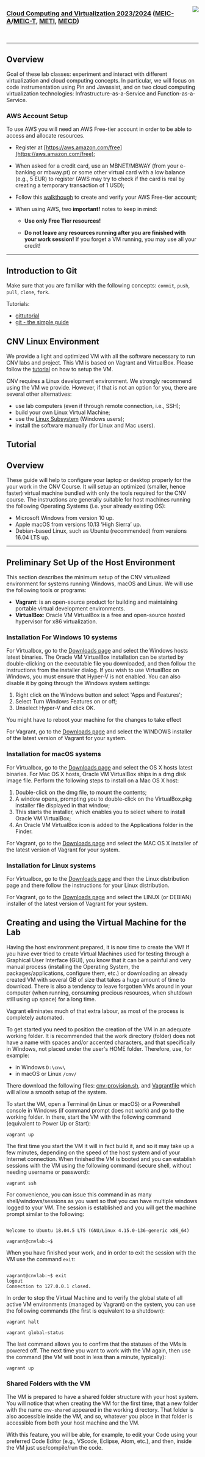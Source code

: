 <a href="https://dei.tecnico.ulisboa.pt/"><img style="float: right;" src="res/logodei.png"></a>

### [Cloud Computing and Virtualization 2023/2024](https://fenix.tecnico.ulisboa.pt/disciplinas/AVExe23/2023-2024/2-semestre) ([MEIC-A](https://fenix.tecnico.ulisboa.pt/cursos/meic-a)/[MEIC-T](https://fenix.tecnico.ulisboa.pt/meic-t), [METI](https://fenix.tecnico.ulisboa.pt/merc), [MECD](https://fenix.tecnico.ulisboa.pt/cursos/mecd))

&nbsp;
&nbsp;
&nbsp;
&nbsp;

---

## Overview

Goal of these lab classes: experiment and interact with different virtualization and cloud computing concepts. In particular, we will focus on code instrumentation using Pin and Javassist, and on two cloud computing virtualization technologies: Infrastructure-as-a-Service and Function-as-a-Service.

### AWS Account Setup

To use AWS you will need an AWS Free-tier account in order to be able to access and allocate resources. 

- Register at [https://aws.amazon.com/free](https://aws.amazon.com/free);

- When asked for a credit card, use an MBNET/MBWAY (from your e-banking or mbway.pt) or some other virtual card with a low balance (e.g., 5 EUR) to register (AWS may try to check if the card is real by creating a temporary transaction of 1 USD);

- Follow this [walkthough](https://gitlab.rnl.tecnico.ulisboa.pt/cnv/cnv24/-/blob/master/labs/lab-aws/res/create-verify-aws-free-tier-account.pdf) to create and verify your AWS Free-tier account;

- When using AWS, two **important!** notes to keep in mind:

    - **Use only Free Tier resources!**

    - **Do not leave any resources running after you are finished with your work session!** If you forget a VM running, you may use all your credit!

---


<!--
- Week 2 (May 8-12th)
    - [Introduction to AWS - Amazon Web Services](labs/lab-aws/README.md);

- Week 3 (May 15-19th)
    - [Introduction to Javassist - Java Bytecode Instrumentation Tool](labs/lab-javassist/README.md);

- Week 4 (May 22th-26th)
    - Project support;

- Week 5 (May 29th-June 2nd)
    - [Introduction to Function-as-a-Service](labs/lab-faas/README.md);
   - Paper presentations;
    - Checkpoint evaluation and feedback;

-->

<!--
## Paper presentations

#Students will be required to present a research paper during one of the lab classes. Each group (i.e., project group) should pick up to 4 papers (ordered by preference), from the [proposed set](https://gitlab.rnl.tecnico.ulisboa.pt/cnv/cnv24/-/blob/master/papers/). Within the same shift, paper presentations cannot be repeated. There are more papers than groups per shift to increase choice alaternatives.

<!--
Each presentation will take 15 minutes followed by --><!-- approximately 5 minutes of --> <!-- questions. 
We will keep an up-to-date [schedule](https://docs.google.com/spreadsheets/d/1fSlJytWFray2FcL40LwkCE2ZXN6DkxPPk_nU16La5zw/edit?usp=sharing) as you send us your paper preferences.
-->
<!--
Paper presentations will take place in Weeks 5 and 6 (if needed, presentations of that shift will be rearranged around other shifts on a group-basis, or in special schedules, e.g., during office hours. Students not presenting can attend presentations either in other shifts or in the special schedules).
-->

<!--
**Send us your paper preferences to meic-cnv@tecnico.ulisboa.pt after your group is enrolled and after you have looked over through the papers.**
-->
## Introduction to Git

Make sure that you are familiar with the following concepts: `commit`, `push`, `pull`, `clone`, `fork`.

Tutorials:
- [gittutorial](https://git-scm.com/docs/gittutorial)
- [git - the simple guide](https://rogerdudler.github.io/git-guide/)

## CNV Linux Environment

We provide a light and optimized VM with all the software necessary to run CNV labs and project. This VM is based on Vagrant and VirtualBox. Please follow the [tutorial](vm/README.md) on how to setup the VM.

CNV requires a Linux development environment. We strongly recommend using the VM we provide. However, if that is not an option for you, there are several other alternatives:
- use lab computers (even if through remote connection, i.e., SSH);
- build your own Linux Virtual Machine;
- use the [Linux Subsystem](https://docs.microsoft.com/en-us/windows/wsl/install) (Windows users);
- install the software manually (for Linux and Mac users).

## Tutorial

## Overview

These guide will help to configure your laptop or desktop properly for the your work in the CNV Course. It will setup an optimized (smaller, hence faster) virtual machine bundled with only the tools required for the CNV course. The instructions are generally suitable for host machines running the following Operating Systems (i.e. your already existing OS):
- Microsoft Windows from version 10 up.
- Apple macOS from versions 10.13 ’High Sierra’ up.
- Debian-based Linux, such as Ubuntu (recommended) from versions 16.04 LTS up.

---

## Preliminary Set Up of the Host Environment

This section describes the minimum setup of the CNV virtualized environment for systems running Windows, macOS and Linux. We will use the following tools or programs: 
- **Vagrant**: is an open-source product for building and maintaining portable virtual development environments.
- **VirtualBox**: Oracle VM VirtualBox is a free and open-source hosted hypervisor for x86 virtualization.

### Installation For Windows 10 systems

For Virtualbox, go to the [Downloads page](https://www.virtualbox.org/wiki/Downloads) and select the Windows hosts latest binaries. The Oracle VM VirtualBox installation can be started by double-clicking on the executable file you downloaded, and then follow the instructions from the installer dialog. If you wish to use VirtualBox on Windows, you must ensure that Hyper-V is not enabled. You can also disable it by going through the Windows system settings:

1) Right click on the Windows button and select 'Apps and Features';
2) Select Turn Windows Features on or off;
3) Unselect Hyper-V and click OK.

You might have to reboot your machine for the changes to take effect

For Vagrant, go to the [Downloads page](https://www.vagrantup.com/downloads) and select the WINDOWS installer of the latest version of Vagrant for your system.

### Installation for macOS systems

For Virtualbox, go to the [Downloads page](https://www.virtualbox.org/wiki/Downloads) and select the OS X hosts latest binaries. For Mac OS X hosts, Oracle VM VirtualBox ships in a dmg disk image file. Perform the following steps to install on a Mac OS X host:

1) Double-click on the dmg file, to mount the contents;
2) A window opens, prompting you to double-click on the VirtualBox.pkg installer file displayed in that window;
3) This starts the installer, which enables you to select where to install Oracle VM VirtualBox;
4) An Oracle VM VirtualBox icon is added to the Applications folder in the Finder.

For Vagrant, go to the [Downloads page](https://www.vagrantup.com/downloads) and select the MAC OS X installer of the latest version of Vagrant for your system.

### Installation for Linux systems

For Virtualbox, go to the [Downloads page](https://www.virtualbox.org/wiki/Downloads) and then the Linux distribution page and there follow the instructions for your Linux distribution.

For Vagrant, go to the [Downloads page](https://www.vagrantup.com/downloads) and select the LINUX (or DEBIAN) installer of the latest version of Vagrant for your system.

## Creating and using the Virtual Machine for the Lab

Having the host environment prepared, it is now time to create the VM! If you have ever tried to create Virtual Machines used for testing through a Graphical User Interface (GUI), you know that it can be a painful and very manual process (installing the Operating System, the packages/applications, configure them, etc.) or downloading an already created VM with several GB of size that takes a huge amount of time to download. There is also a tendency to leave forgotten VMs around in your computer (when running, consuming precious resources, when shutdown still using up space) for a long time.

Vagrant eliminates much of that extra labour, as most of the process is completely automated.

To get started you need to position the creation of the VM in an adequate working folder. It is recommended that the work directory (folder) does not have a name with spaces and/or accented characters, and that specifically in Windows, not placed under the user's HOME folder. Therefore, use, for example:
- in Windows `D:\cnv\`
- in macOS or Linux `/cnv/`

There download the following files: [cnv-provision.sh](cnv-provision.sh), and [Vagrantfile](Vagrantfile) which will allow a smooth setup of the system.

To start the VM, open a Terminal (in Linux or macOS) or a Powershell console in Windows (if command prompt does not work) and go to the working folder. In there, start the VM with the following command (equivalent to Power Up or Start):

`vagrant up`

The first time you start the VM it will in fact build it, and so it may take up a few minutes, depending on the speed of the host system and of your Internet connection. When finished the VM is booted and you can establish sessions with the VM using the following command (secure shell, without needing username or password):

`vagrant ssh`

For convenience, you can issue this command in as many shell/windows/sessions as you want so that you can have multiple windows logged to your VM. The session is established and you will get the machine prompt similar to the following:

<pre><code>
Welcome to Ubuntu 18.04.5 LTS (GNU/Linux 4.15.0-136-generic x86_64)
 
vagrant@cnvlab:~$
</pre></code>

When you have finished your work, and in order to exit the session with the VM use the command `exit`:

<pre><code>
vagrant@cnvlab:~$ exit
logout
Connection to 127.0.0.1 closed.
</pre></code>

In order to stop the Virtual Machine and to verify the global state of all active VM environments (managed by Vagrant) on the system, you can use the following commands (the first is equivalent to a shutdown):

`vagrant halt`

`vagrant global-status`

The last command allows you to confirm that the statuses of the VMs is powered off. The next time you want to work with the VM again, then use the command (the VM will boot in less than a minute, typically):

`vagrant up`

### Shared Folders with the VM

The VM is prepared to have a shared folder structure with your host system. You will notice that when creating the VM for the first time, that a new folder with the name `cnv-shared` appeared in the working directory. That folder is also accessible inside the VM, and so, whatever you place in that folder is accessible from both your host machine and the VM.

With this feature, you will be able, for example, to edit your Code using your preferred Code Editor (e.g., VScode, Eclipse, Atom, etc.), and then, inside the VM just use/compile/run the code.



<!--
## Contacts and Lab Office Hours

For any questions, please send an email to [meic-cnv@tecnico.ulisboa.pt](mailto:meic-cnv@tecnico.ulisboa.pt).

In alternative, there are also office hours:

- Tue 08h00 to 11h00, Alameda, INESC-ID 604;
- Wed 11h30 to 13h00, Tagus, 2-N3.15;
- Thu 08h00 to 11h00, Alameda, INESC-ID 604;
- Fri 11h30 to 13h00, Tagus, 2-N3.15;

Zoom link: https://videoconf-colibri.zoom.us/j/9056821599?pwd=d3JjYXQyY05iQ2RNYWVTN3VzSTJndz09

-->
